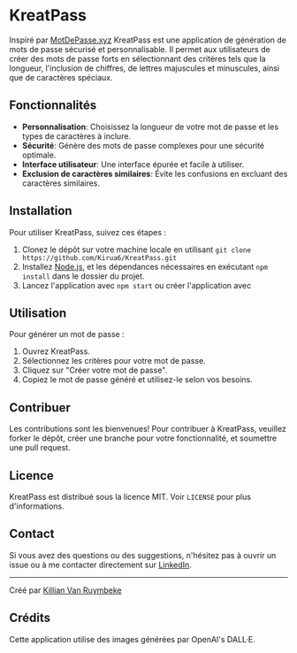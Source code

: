 # KreatPass

Inspiré par [MotDePasse.xyz](https://www.motdepasse.xyz/) KreatPass est une application de génération de mots de passe sécurisé et personnalisable. Il permet aux utilisateurs de créer des mots de passe forts en sélectionnant des critères tels que la longueur, l'inclusion de chiffres, de lettres majuscules et minuscules, ainsi que de caractères spéciaux.

## Fonctionnalités

- **Personnalisation**: Choisissez la longueur de votre mot de passe et les types de caractères à inclure.
- **Sécurité**: Génère des mots de passe complexes pour une sécurité optimale.
- **Interface utilisateur**: Une interface épurée et facile à utiliser.
- **Exclusion de caractères similaires**: Évite les confusions en excluant des caractères similaires.

## Installation

Pour utiliser KreatPass, suivez ces étapes :

1. Clonez le dépôt sur votre machine locale en utilisant `git clone https://github.com/Kirua6/KreatPass.git`
2. Installez [Node.js](https://nodejs.org/en), et les dépendances nécessaires en exécutant `npm install` dans le dossier du projet.
3. Lancez l'application avec `npm start` ou créer l'application avec 

## Utilisation

Pour générer un mot de passe :

1. Ouvrez KreatPass.
2. Sélectionnez les critères pour votre mot de passe.
3. Cliquez sur "Créer votre mot de passe".
4. Copiez le mot de passe généré et utilisez-le selon vos besoins.

## Contribuer

Les contributions sont les bienvenues! Pour contribuer à KreatPass, veuillez forker le dépôt, créer une branche pour votre fonctionnalité, et soumettre une pull request.

## Licence

KreatPass est distribué sous la licence MIT. Voir `LICENSE` pour plus d'informations.

## Contact

Si vous avez des questions ou des suggestions, n'hésitez pas à ouvrir un issue ou à me contacter directement sur [LinkedIn](https://www.linkedin.com/in/killian-van-ruymbeke-137b27214/).

---
Créé par [Killian Van Ruymbeke](https://kvrcybertechno.online/)

## Crédits

Cette application utilise des images générées par OpenAI's DALL·E.

